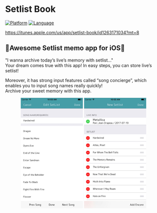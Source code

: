 # Setlist Book

[![Platform](http://img.shields.io/badge/platform-ios-blue.svg?style=flat)](https://developer.apple.com/iphone/index.action)
[![Language](http://img.shields.io/badge/language-swift-brightgreen.svg?style=flat)](https://developer.apple.com/swift)

https://itunes.apple.com/us/app/setlist-book/id1263171034?mt=8

## 📘Awesome Setlist memo app for iOS📘

"I wanna archive today’s live’s memory with setlist…"<br>
Your dream comes true with this app!
In easy steps, you can store live’s setlist!

Moreover, it has strong input features called “song concierge”, which enables you to input song names really quickly!<br>
Archive your sweet memory with this app.

<div align="center">
	<img src="https://github.com/creaaa/SetlistBook/blob/master/Screenshot/sb1min.jpg" width="200px" height="356px">
	<!--<div style="padding-left: 20px; padding-right: 20px;"></div>-->
	<img src="https://github.com/creaaa/SetlistBook/blob/master/Screenshot/sb2min.jpg" width="200px" height="356px">
</div>